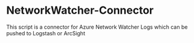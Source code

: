 # NetworkWatcher-Connector
This script is a connector for Azure Network Watcher Logs which can be pushed to Logstash or ArcSight
